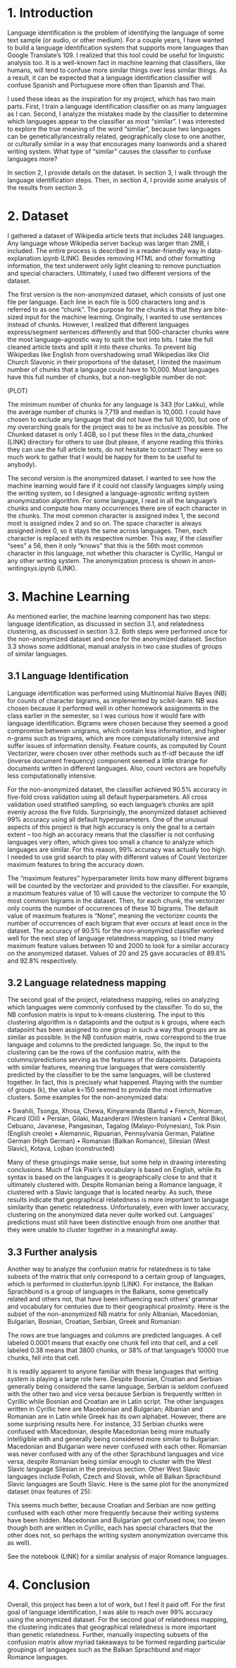 # 1. Introduction

Language identification is the problem of identifying the language of some text sample (or audio, or other medium). For a couple years, I have wanted to build a language identification system that supports more languages than Google Translate’s 109. I realized that this tool could be useful for linguistic analysis too. It is a well-known fact in machine learning that classifiers, like humans, will tend to confuse more similar things over less similar things. As a result, it can be expected that a language identification classifier will confuse Spanish and Portuguese more often than Spanish and Thai.

I used these ideas as the inspiration for my project, which has two main parts. First, I train a language identification classifier on as many languages as I can. Second, I analyze the mistakes made by the classifier to determine which languages appear to the classifier as most “similar”. I was interested to explore the true meaning of the word “similar”, because two languages can be genetically/ancestrally related, geographically close to one another, or culturally similar in a way that encourages many loanwords and a shared writing system. What type of “similar” causes the classifier to confuse languages more?

In section 2, I provide details on the dataset. In section 3, I walk through the language identification steps. Then, in section 4, I provide some analysis of the results from section 3.

# 2. Dataset

I gathered a dataset of Wikipedia article texts that includes 248 languages. Any language whose Wikipedia server backup was larger than 2MB, I included. The entire process is described in a reader-friendly way in data-explanation.ipynb (LINK). Besides removing HTML and other formatting information, the text underwent only light cleaning to remove punctuation and special characters. Ultimately, I used two different versions of the dataset.

The first version is the non-anonymized dataset, which consists of just one file per language. Each line in each file is 500 characters long and is referred to as one “chunk”. The purpose for the chunks is that they are bite-sized input for the machine learning. Originally, I wanted to use sentences instead of chunks. However, I realized that different languages express/segment sentences differently and that 500-character chunks were the most language-agnostic way to split the text into bits. I take the full cleaned article texts and split it into these chunks. To prevent big Wikipedias like English from overshadowing small Wikipedias like Old Church Slavonic in their proportions of the dataset, I limited the maximum number of chunks that a language could have to 10,000. Most languages have this full number of chunks, but a non-negligible number do not:

(PLOT)

The minimum number of chunks for any language is 343 (for Lakku), while the average number of chunks is 7,719 and median is 10,000. I could have chosen to exclude any language that did not have the full 10,000, but one of my overarching goals for the project was to be as inclusive as possible. The Chunked dataset is only 1.4GB, so I put these files in the data_chunked (LINK) directory for others to use (but please, if anyone reading this thinks they can use the full article texts, do not hesitate to contact! They were so much work to gather that I would be happy for them to be useful to anybody).

The second version is the anonymized dataset. I wanted to see how the machine learning would fare if it could not classify languages simply using the writing system, so I designed a language-agnostic writing system anonymization algorithm. For some language, I read in all the language’s chunks and compute how many occurrences there are of each character in the chunks. The most common character is assigned index 1, the second most is assigned index 2 and so on. The space character is always assigned index 0, so it stays the same across languages. Then, each character is replaced with its respective number. This way, if the classifier “sees” a 56, then it only “knows” that this is the 56th most common character in this language, not whether this character is Cyrillic, Hangul or any other writing system. The anonymization process is shown in anon-writingsys.ipynb (LINK).

# 3. Machine Learning

As mentioned earlier, the machine learning component has two steps: language identification, as discussed in section 3.1, and relatedness clustering, as discussed in section 3.2. Both steps were performed once for the non-anonymized dataset and once for the anonymized dataset. Section 3.3 shows some additional, manual analysis in two case studies of groups of similar languages.

## 3.1 Language Identification

Language identification was performed using Multinomial Naïve Bayes (NB) for counts of character bigrams, as implemented by scikit-learn. NB was chosen because it performed well in other homework assignments in the class earlier in the semester, so I was curious how it would fare with language identification. Bigrams were chosen because they seemed a good compromise between unigrams, which contain less information, and higher n-grams such as trigrams, which are more computationally intensive and suffer issues of information density. Feature counts, as computed by Count Vectorizer, were chosen over other methods such as tf-idf because the idf (inverse document frequency) component seemed a little strange for documents written in different languages. Also, count vectors are hopefully less computationally intensive.

For the non-anonymized dataset, the classifier achieved 90.5% accuracy in five-fold cross validation using all default hyperparameters. All cross validation used stratified sampling, so each language’s chunks are split evenly across the five folds. Surprisingly, the anonymized dataset achieved 99% accuracy using all default hyperparameters. One of the unusual aspects of this project is that high accuracy is only the goal to a certain extent – too high an accuracy means that the classifier is not confusing languages very often, which gives too small a chance to analyze which languages are similar. For this reason, 99% accuracy was actually too high. I needed to use grid search to play with different values of Count Vectorizer maximum features to bring the accuracy down.

The “maximum features” hyperparameter limits how many different bigrams will be counted by the vectorizer and provided to the classifier. For example, a maximum features value of 10 will cause the vectorizer to compute the 10 most common bigrams in the dataset. Then, for each chunk, the vectorizer only counts the number of occurrences of these 10 bigrams. The default value of maximum features is “None”, meaning the vectorizer counts the number of occurrences of each bigram that ever occurs at least once in the dataset. The accuracy of 90.5% for the non-anonymized classifier worked well for the next step of language relatedness mapping, so I tried many maximum feature values between 10 and 2000 to look for a similar accuracy on the anonymized dataset. Values of 20 and 25 gave accuracies of 89.8% and 92.8% respectively.

## 3.2 Language relatedness mapping

The second goal of the project, relatedness mapping, relies on analyzing which languages were commonly confused by the classifier. To do so, the NB confusion matrix is input to k-means clustering. The input to this clustering algorithm is n datapoints and the output is k groups, where each datapoint has been assigned to one group in such a way that groups are as similar as possible. In the NB confusion matrix, rows correspond to the true language and columns to the predicted language. So, the input to the clustering can be the rows of the confusion matrix, with the columns/predictions serving as the features of the datapoints. Datapoints with similar features, meaning true languages that were consistently predicted by the classifier to be the same languages, will be clustered together. In fact, this is precisely what happened. Playing with the number of groups (k), the value k=150 seemed to provide the most informative clusters. Some examples for the non-anonymized data:

•	Swahili, Tsonga, Xhosa, Chewa, Kinyarwanda (Bantu)
•	French, Norman, Picard (Oïl)
•	Persian, Gilaki, Mazanderani (Western Iranian)
•	Central Bikol, Cebuano, Javanese, Pangasinan, Tagalog (Malayo-Polynesian), Tok Pisin (English creole)
•	Alemannic, Ripuarian, Pennsylvania German, Palatine German (High German)
•	Romanian (Balkan Romance), Silesian (West Slavic), Kotava, Lojban (constructed)

Many of these groupings make sense, but some help in drawing interesting conclusions. Much of Tok Pisin’s vocabulary is based on English, while its syntax is based on the languages it is geographically close to and that it ultimately clustered with. Despite Romanian being a Romance language, it clustered with a Slavic language that is located nearby. As such, these results indicate that geographical relatedness is more important to language similarity than genetic relatedness. Unfortunately, even with lower accuracy, clustering on the anonymized data never quite worked out. Languages’ predictions must still have been distinctive enough from one another that they were unable to cluster together in a meaningful away.

## 3.3 Further analysis

Another way to analyze the confusion matrix for relatedness is to take subsets of the matrix that only correspond to a certain group of languages, which is performed in clusterfun.ipynb (LINK). For instance, the Balkan Sprachbund is a group of languages in the Balkans, some genetically related and others not, that have been influencing each others’ grammar and vocabulary for centuries due to their geographical proximity. Here is the subset of the non-anonymized NB matrix for only Albanian, Macedonian, Bulgarian, Bosnian, Croatian, Serbian, Greek and Romanian:




The rows are true languages and columns are predicted languages. A cell labeled 0.0001 means that exactly one chunk fell into that cell, and a cell labeled 0.38 means that 3800 chunks, or 38% of that language’s 10000 true chunks, fell into that cell.

It is readily apparent to anyone familiar with these languages that writing system is playing a large role here. Despite Bosnian, Croatian and Serbian generally being considered the same language, Serbian is seldom confused with the other two and vice versa because Serbian is frequently written in Cyrillic while Bosnian and Croatian are in Latin script. The other languages written in Cyrillic here are Macedonian and Bulgarian; Albanian and Romanian are in Latin while Greek has its own alphabet. However, there are some surprising results here. For instance, 33 Serbian chunks were confused with Macedonian, despite Macedonian being more mutually intelligible with and generally being considered more similar to Bulgarian. Macedonian and Bulgarian were never confused with each other. Romanian was never confused with any of the other Sprachbund languages and vice versa, despite Romanian being similar enough to cluster with the West Slavic language Silesian in the previous section. Other West Slavic languages include Polish, Czech and Slovak, while all Balkan Sprachbund Slavic languages are South Slavic. Here is the same plot for the anonymized dataset (max features of 25):


This seems much better, because Croatian and Serbian are now getting confused with each other more frequently because their writing systems have been hidden. Macedonian and Bulgarian get confused now, too (even though both are written in Cyrillic, each has special characters that the other does not, so perhaps the writing system anonymization overcame this as well).

See the notebook (LINK) for a similar analysis of major Romance languages.

# 4. Conclusion

Overall, this project has been a lot of work, but I feel it paid off. For the first goal of language identification, I was able to reach over 99% accuracy using the anonymized dataset. For the second goal of relatedness mapping, the clustering indicates that geographical relatedness is more important than genetic relatedness. Further, manually inspecting subsets of the confusion matrix allow myriad takeaways to be formed regarding particular groupings of languages such as the Balkan Sprachbund and major Romance languages.
